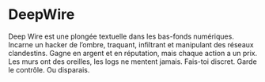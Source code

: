 # DeepWire
Deep Wire est une plongée textuelle dans les bas-fonds numériques. Incarne un hacker de l’ombre, traquant, infiltrant et manipulant des réseaux clandestins. Gagne en argent et en réputation, mais chaque action a un prix. Les murs ont des oreilles, les logs ne mentent jamais. Fais-toi discret. Garde le contrôle. Ou disparais.
